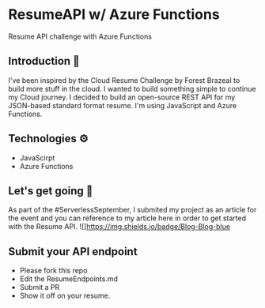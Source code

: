 # ResumeAPI w/ Azure Functions
Resume API challenge with Azure Functions

## Introduction 📑
I've been inspired by the Cloud Resume Challenge by Forest Brazeal to build more stuff in the cloud. I wanted to build something simple to continue my Cloud journey. I decided to build an open-source REST API for my JSON-based standard format resume. I'm using JavaScript and Azure Functions.

## Technologies ⚙
- JavaScirpt
- Azure Functions

## Let's get going 🚀
As part of the #ServerlessSeptember, I submited my project as an article for the event and you can reference to my article here in order to get started with the Resume API.
![]https://img.shields.io/badge/Blog-Blog-blue
## Submit your API endpoint
 - Please fork this repo
 - Edit the ResumeEndpoints.md
 - Submit a PR
 - Show it off on your resume.
